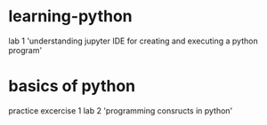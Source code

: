 # learning-python
lab 1 'understanding jupyter IDE for creating and executing a python program'
# basics of python
practice excercise 1
lab 2 'programming consructs in python'
